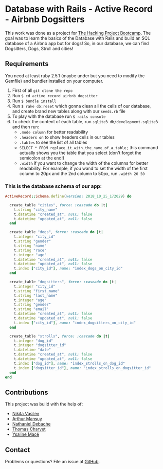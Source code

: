 # Database with Rails - Active Record - Airbnb Dogsitters

This work was done as a project for [The Hacking Project Bootcamp](https://www.thehackingproject.org/).
The goal was to learn the basics of the Database with Rails and build an SQL database of a Airbnb app but for dogs! So, in our database, we can find Dogsitters, Dogs, Stroll and cities! 

## Requirements

You need at least ruby 2.5.1 (maybe under but you need to modify the Gemfile) and bundler installed on your computer.

1. First of all `git clone the repo`
2. Run `$ cd active_record_airbnb_dogsitter`
3. Run `$ bundle install`
4. Run `$ rake db:reset` which gonna clean all the cells of our database, and create brand new tables along with our `seeds.rb` file
5. To play with the database run `$ rails console`
6. To check the content of each table, run `sqlite3 db/development.sqlite3` and then run:
	* `.mode column` for better readability
	* `.headers on` to show headers cells in our tables
	* `.tables` to see the list of all tables
	* `SELECT * FROM replace_it_with_the_name_of_a_table;` this command actually shows you the table that you select (don't forget the semicolon at the end!)
	* `.width` if you want to change the width of the columns for better readability. For example, if you wand to set the width of the first column to 20px and the 2nd column to 50px, run `.width 20 50`

### This is the database schema of our app:

```ruby
ActiveRecord::Schema.define(version: 2018_10_25_172029) do

  create_table "cities", force: :cascade do |t|
    t.string "city_name"
    t.datetime "created_at", null: false
    t.datetime "updated_at", null: false
  end

  create_table "dogs", force: :cascade do |t|
    t.integer "city_id"
    t.string "gender"
    t.string "name"
    t.string "race"
    t.integer "age"
    t.datetime "created_at", null: false
    t.datetime "updated_at", null: false
    t.index ["city_id"], name: "index_dogs_on_city_id"
  end

  create_table "dogsitters", force: :cascade do |t|
    t.integer "city_id"
    t.string "first_name"
    t.string "last_name"
    t.integer "age"
    t.string "gender"
    t.string "email"
    t.datetime "created_at", null: false
    t.datetime "updated_at", null: false
    t.index ["city_id"], name: "index_dogsitters_on_city_id"
  end

  create_table "strolls", force: :cascade do |t|
    t.integer "dog_id"
    t.integer "dogsitter_id"
    t.datetime "date"
    t.datetime "created_at", null: false
    t.datetime "updated_at", null: false
    t.index ["dog_id"], name: "index_strolls_on_dog_id"
    t.index ["dogsitter_id"], name: "index_strolls_on_dogsitter_id"
  end
end 
```

## Contributions

This project was build with the help of:
* [Nikita Vasilev](https://github.com/nikitavasilev)
* [Arthur Mansuy](https://github.com/tutus06)
* [Nathaniel Debache](https://github.com/Natdenice)
* [Thomas Charvet](https://github.com/TomacTh)
* [Ysaline Macé](https://github.com/Ysalien)

## Contact

Problems or questions? File an issue at [GitHub](https://github.com/nikitavasilev/active_record_blog/issues).